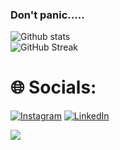 ### Don't panic.....

![Github stats](https://github-readme-stats.vercel.app/api?username=ibnunazm&show_icons=true&theme=midnight-purple)<br>
![GitHub Streak](https://github-readme-streak-stats.herokuapp.com?user=ibnunazm&theme=midnight-purple)<br>

# 🌐 Socials:
[![Instagram](https://img.shields.io/badge/Instagram-%23E4405F.svg?logo=Instagram&logoColor=white)](https://instagram.com/ibnunazm/) [![LinkedIn](https://img.shields.io/badge/LinkedIn-%230077B5.svg?logo=linkedin&logoColor=white)](https://linkedin.com/in/ibnunazm)

[![](https://visitcount.itsvg.in/api?id=ibnunazm&label=Profile%20Views&color=6&icon=6&pretty=true)](https://visitcount.itsvg.in)
